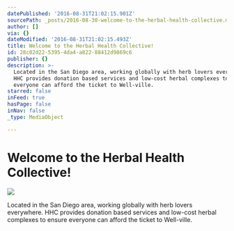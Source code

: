 ```yaml
---
datePublished: '2016-08-31T21:02:15.901Z'
sourcePath: _posts/2016-08-30-welcome-to-the-herbal-health-collective.md
author: []
via: {}
dateModified: '2016-08-31T21:02:15.493Z'
title: Welcome to the Herbal Health Collective!
id: 28c02d22-5395-4da4-a822-88412d9869c6
publisher: {}
description: >-
  Located in the San Diego area, working globally with herb lovers everywhere.
  HHC provides donation based services and low-cost herbal complexes to ensure
  everyone can afford the ticket to Well-ville.
starred: false
inFeed: true
hasPage: false
inNav: false
_type: MediaObject

---
```

# Welcome to the Herbal Health Collective!
![](https://the-grid-user-content.s3-us-west-2.amazonaws.com/05041ba7-01f1-4ee6-8984-60957989aa3e.jpg)

Located in the San Diego area, working globally with herb lovers everywhere. HHC provides donation based services and low-cost herbal complexes to ensure everyone can afford the ticket to Well-ville.